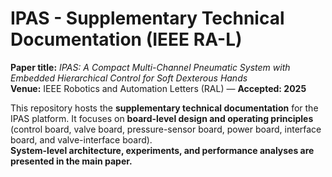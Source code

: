 # IPAS - Supplementary Technical Documentation (IEEE RA-L)

**Paper title:** *IPAS: A Compact Multi-Channel Pneumatic System with Embedded Hierarchical Control for Soft Dexterous Hands*  
**Venue:** IEEE Robotics and Automation Letters (RAL) — **Accepted: 2025**

This repository hosts the **supplementary technical documentation** for the IPAS platform. It focuses on **board-level design and operating principles** (control board, valve board, pressure-sensor board, power board, interface board, and valve-interface board).  
**System-level architecture, experiments, and performance analyses are presented in the main paper.**
